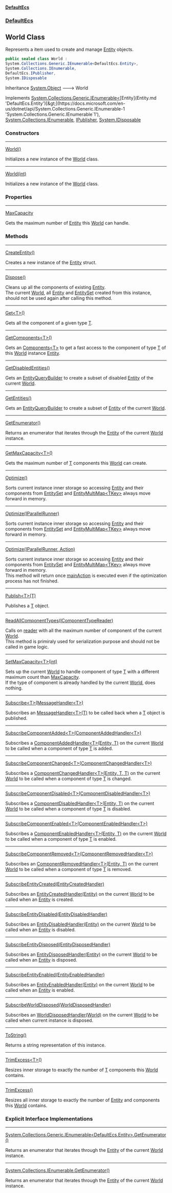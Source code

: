 #### [DefaultEcs](DefaultEcs.md 'DefaultEcs')
### [DefaultEcs](DefaultEcs.md#DefaultEcs 'DefaultEcs')
## World Class
Represents a item used to create and manage [Entity](Entity.md 'DefaultEcs.Entity') objects.  
```csharp
public sealed class World :
System.Collections.Generic.IEnumerable<DefaultEcs.Entity>,
System.Collections.IEnumerable,
DefaultEcs.IPublisher,
System.IDisposable
```

Inheritance [System.Object](https://docs.microsoft.com/en-us/dotnet/api/System.Object 'System.Object') &#129106; World  

Implements [System.Collections.Generic.IEnumerable&lt;](https://docs.microsoft.com/en-us/dotnet/api/System.Collections.Generic.IEnumerable-1 'System.Collections.Generic.IEnumerable`1')[Entity](Entity.md 'DefaultEcs.Entity')[&gt;](https://docs.microsoft.com/en-us/dotnet/api/System.Collections.Generic.IEnumerable-1 'System.Collections.Generic.IEnumerable`1'), [System.Collections.IEnumerable](https://docs.microsoft.com/en-us/dotnet/api/System.Collections.IEnumerable 'System.Collections.IEnumerable'), [IPublisher](IPublisher.md 'DefaultEcs.IPublisher'), [System.IDisposable](https://docs.microsoft.com/en-us/dotnet/api/System.IDisposable 'System.IDisposable')  
### Constructors

***
[World()](World_World().md 'DefaultEcs.World.World()')

Initializes a new instance of the [World](World.md 'DefaultEcs.World') class.  

***
[World(int)](World_World(int).md 'DefaultEcs.World.World(int)')

Initializes a new instance of the [World](World.md 'DefaultEcs.World') class.  
### Properties

***
[MaxCapacity](World_MaxCapacity.md 'DefaultEcs.World.MaxCapacity')

Gets the maximum number of [Entity](Entity.md 'DefaultEcs.Entity') this [World](World.md 'DefaultEcs.World') can handle.  
### Methods

***
[CreateEntity()](World_CreateEntity().md 'DefaultEcs.World.CreateEntity()')

Creates a new instance of the [Entity](Entity.md 'DefaultEcs.Entity') struct.  

***
[Dispose()](World_Dispose().md 'DefaultEcs.World.Dispose()')

Cleans up all the components of existing [Entity](Entity.md 'DefaultEcs.Entity').  
The current [World](World.md 'DefaultEcs.World'), all [Entity](Entity.md 'DefaultEcs.Entity') and [EntitySet](EntitySet.md 'DefaultEcs.EntitySet') created from this instance, should not be used again after calling this method.  

***
[Get&lt;T&gt;()](World_Get_T_().md 'DefaultEcs.World.Get&lt;T&gt;()')

Gets all the component of a given type [T](World_Get_T_().md#DefaultEcs_World_Get_T_()_T 'DefaultEcs.World.Get&lt;T&gt;().T').  

***
[GetComponents&lt;T&gt;()](World_GetComponents_T_().md 'DefaultEcs.World.GetComponents&lt;T&gt;()')

Gets an [Components&lt;T&gt;](Components_T_.md 'DefaultEcs.Components&lt;T&gt;') to get a fast access to the component of type [T](World_GetComponents_T_().md#DefaultEcs_World_GetComponents_T_()_T 'DefaultEcs.World.GetComponents&lt;T&gt;().T') of this [World](World.md 'DefaultEcs.World') instance [Entity](Entity.md 'DefaultEcs.Entity').  

***
[GetDisabledEntities()](World_GetDisabledEntities().md 'DefaultEcs.World.GetDisabledEntities()')

Gets an [EntityQueryBuilder](EntityQueryBuilder.md 'DefaultEcs.EntityQueryBuilder') to create a subset of disabled [Entity](Entity.md 'DefaultEcs.Entity') of the current [World](World.md 'DefaultEcs.World').  

***
[GetEntities()](World_GetEntities().md 'DefaultEcs.World.GetEntities()')

Gets an [EntityQueryBuilder](EntityQueryBuilder.md 'DefaultEcs.EntityQueryBuilder') to create a subset of [Entity](Entity.md 'DefaultEcs.Entity') of the current [World](World.md 'DefaultEcs.World').  

***
[GetEnumerator()](World_GetEnumerator().md 'DefaultEcs.World.GetEnumerator()')

Returns an enumerator that iterates through the [Entity](Entity.md 'DefaultEcs.Entity') of the current [World](World.md 'DefaultEcs.World') instance.  

***
[GetMaxCapacity&lt;T&gt;()](World_GetMaxCapacity_T_().md 'DefaultEcs.World.GetMaxCapacity&lt;T&gt;()')

Gets the maximum number of [T](World_GetMaxCapacity_T_().md#DefaultEcs_World_GetMaxCapacity_T_()_T 'DefaultEcs.World.GetMaxCapacity&lt;T&gt;().T') components this [World](World.md 'DefaultEcs.World') can create.  

***
[Optimize()](World_Optimize().md 'DefaultEcs.World.Optimize()')

Sorts current instance inner storage so accessing [Entity](Entity.md 'DefaultEcs.Entity') and their components from [EntitySet](EntitySet.md 'DefaultEcs.EntitySet') and [EntityMultiMap&lt;TKey&gt;](EntityMultiMap_TKey_.md 'DefaultEcs.EntityMultiMap&lt;TKey&gt;') always move forward in memory.  

***
[Optimize(IParallelRunner)](World_Optimize(IParallelRunner).md 'DefaultEcs.World.Optimize(DefaultEcs.Threading.IParallelRunner)')

Sorts current instance inner storage so accessing [Entity](Entity.md 'DefaultEcs.Entity') and their components from [EntitySet](EntitySet.md 'DefaultEcs.EntitySet') and [EntityMultiMap&lt;TKey&gt;](EntityMultiMap_TKey_.md 'DefaultEcs.EntityMultiMap&lt;TKey&gt;') always move forward in memory.  

***
[Optimize(IParallelRunner, Action)](World_Optimize(IParallelRunner_Action).md 'DefaultEcs.World.Optimize(DefaultEcs.Threading.IParallelRunner, System.Action)')

Sorts current instance inner storage so accessing [Entity](Entity.md 'DefaultEcs.Entity') and their components from [EntitySet](EntitySet.md 'DefaultEcs.EntitySet') and [EntityMultiMap&lt;TKey&gt;](EntityMultiMap_TKey_.md 'DefaultEcs.EntityMultiMap&lt;TKey&gt;') always move forward in memory.  
This method will return once [mainAction](World_Optimize(IParallelRunner_Action).md#DefaultEcs_World_Optimize(DefaultEcs_Threading_IParallelRunner_System_Action)_mainAction 'DefaultEcs.World.Optimize(DefaultEcs.Threading.IParallelRunner, System.Action).mainAction') is executed even if the optimization process has not finished.  

***
[Publish&lt;T&gt;(T)](World_Publish_T_(T).md 'DefaultEcs.World.Publish&lt;T&gt;(T)')

Publishes a [T](World_Publish_T_(T).md#DefaultEcs_World_Publish_T_(T)_T 'DefaultEcs.World.Publish&lt;T&gt;(T).T') object.  

***
[ReadAllComponentTypes(IComponentTypeReader)](World_ReadAllComponentTypes(IComponentTypeReader).md 'DefaultEcs.World.ReadAllComponentTypes(DefaultEcs.Serialization.IComponentTypeReader)')

Calls on [reader](World_ReadAllComponentTypes(IComponentTypeReader).md#DefaultEcs_World_ReadAllComponentTypes(DefaultEcs_Serialization_IComponentTypeReader)_reader 'DefaultEcs.World.ReadAllComponentTypes(DefaultEcs.Serialization.IComponentTypeReader).reader') with all the maximum number of component of the current [World](World.md 'DefaultEcs.World').  
This method is primiraly used for serialization purpose and should not be called in game logic.  

***
[SetMaxCapacity&lt;T&gt;(int)](World_SetMaxCapacity_T_(int).md 'DefaultEcs.World.SetMaxCapacity&lt;T&gt;(int)')

Sets up the current [World](World.md 'DefaultEcs.World') to handle component of type [T](World_SetMaxCapacity_T_(int).md#DefaultEcs_World_SetMaxCapacity_T_(int)_T 'DefaultEcs.World.SetMaxCapacity&lt;T&gt;(int).T') with a different maximum count than [MaxCapacity](World_MaxCapacity.md 'DefaultEcs.World.MaxCapacity').  
If the type of component is already handled by the current [World](World.md 'DefaultEcs.World'), does nothing.  

***
[Subscribe&lt;T&gt;(MessageHandler&lt;T&gt;)](World_Subscribe_T_(MessageHandler_T_).md 'DefaultEcs.World.Subscribe&lt;T&gt;(DefaultEcs.MessageHandler&lt;T&gt;)')

Subscribes an [MessageHandler&lt;T&gt;(T)](MessageHandler_T_(T).md 'DefaultEcs.MessageHandler&lt;T&gt;(T)') to be called back when a [T](World_Subscribe_T_(MessageHandler_T_).md#DefaultEcs_World_Subscribe_T_(DefaultEcs_MessageHandler_T_)_T 'DefaultEcs.World.Subscribe&lt;T&gt;(DefaultEcs.MessageHandler&lt;T&gt;).T') object is published.  

***
[SubscribeComponentAdded&lt;T&gt;(ComponentAddedHandler&lt;T&gt;)](World_SubscribeComponentAdded_T_(ComponentAddedHandler_T_).md 'DefaultEcs.World.SubscribeComponentAdded&lt;T&gt;(DefaultEcs.ComponentAddedHandler&lt;T&gt;)')

Subscribes a [ComponentAddedHandler&lt;T&gt;(Entity, T)](ComponentAddedHandler_T_(Entity_T).md 'DefaultEcs.ComponentAddedHandler&lt;T&gt;(DefaultEcs.Entity, T)') on the current [World](World.md 'DefaultEcs.World') to be called when a component of type [T](World_SubscribeComponentAdded_T_(ComponentAddedHandler_T_).md#DefaultEcs_World_SubscribeComponentAdded_T_(DefaultEcs_ComponentAddedHandler_T_)_T 'DefaultEcs.World.SubscribeComponentAdded&lt;T&gt;(DefaultEcs.ComponentAddedHandler&lt;T&gt;).T') is added.  

***
[SubscribeComponentChanged&lt;T&gt;(ComponentChangedHandler&lt;T&gt;)](World_SubscribeComponentChanged_T_(ComponentChangedHandler_T_).md 'DefaultEcs.World.SubscribeComponentChanged&lt;T&gt;(DefaultEcs.ComponentChangedHandler&lt;T&gt;)')

Subscribes a [ComponentChangedHandler&lt;T&gt;(Entity, T, T)](ComponentChangedHandler_T_(Entity_T_T).md 'DefaultEcs.ComponentChangedHandler&lt;T&gt;(DefaultEcs.Entity, T, T)') on the current [World](World.md 'DefaultEcs.World') to be called when a component of type [T](World_SubscribeComponentChanged_T_(ComponentChangedHandler_T_).md#DefaultEcs_World_SubscribeComponentChanged_T_(DefaultEcs_ComponentChangedHandler_T_)_T 'DefaultEcs.World.SubscribeComponentChanged&lt;T&gt;(DefaultEcs.ComponentChangedHandler&lt;T&gt;).T') is changed.  

***
[SubscribeComponentDisabled&lt;T&gt;(ComponentDisabledHandler&lt;T&gt;)](World_SubscribeComponentDisabled_T_(ComponentDisabledHandler_T_).md 'DefaultEcs.World.SubscribeComponentDisabled&lt;T&gt;(DefaultEcs.ComponentDisabledHandler&lt;T&gt;)')

Subscribes a [ComponentDisabledHandler&lt;T&gt;(Entity, T)](ComponentDisabledHandler_T_(Entity_T).md 'DefaultEcs.ComponentDisabledHandler&lt;T&gt;(DefaultEcs.Entity, T)') on the current [World](World.md 'DefaultEcs.World') to be called when a component of type [T](World_SubscribeComponentDisabled_T_(ComponentDisabledHandler_T_).md#DefaultEcs_World_SubscribeComponentDisabled_T_(DefaultEcs_ComponentDisabledHandler_T_)_T 'DefaultEcs.World.SubscribeComponentDisabled&lt;T&gt;(DefaultEcs.ComponentDisabledHandler&lt;T&gt;).T') is disabled.  

***
[SubscribeComponentEnabled&lt;T&gt;(ComponentEnabledHandler&lt;T&gt;)](World_SubscribeComponentEnabled_T_(ComponentEnabledHandler_T_).md 'DefaultEcs.World.SubscribeComponentEnabled&lt;T&gt;(DefaultEcs.ComponentEnabledHandler&lt;T&gt;)')

Subscribes a [ComponentEnabledHandler&lt;T&gt;(Entity, T)](ComponentEnabledHandler_T_(Entity_T).md 'DefaultEcs.ComponentEnabledHandler&lt;T&gt;(DefaultEcs.Entity, T)') on the current [World](World.md 'DefaultEcs.World') to be called when a component of type [T](World_SubscribeComponentEnabled_T_(ComponentEnabledHandler_T_).md#DefaultEcs_World_SubscribeComponentEnabled_T_(DefaultEcs_ComponentEnabledHandler_T_)_T 'DefaultEcs.World.SubscribeComponentEnabled&lt;T&gt;(DefaultEcs.ComponentEnabledHandler&lt;T&gt;).T') is enabled.  

***
[SubscribeComponentRemoved&lt;T&gt;(ComponentRemovedHandler&lt;T&gt;)](World_SubscribeComponentRemoved_T_(ComponentRemovedHandler_T_).md 'DefaultEcs.World.SubscribeComponentRemoved&lt;T&gt;(DefaultEcs.ComponentRemovedHandler&lt;T&gt;)')

Subscribes an [ComponentRemovedHandler&lt;T&gt;(Entity, T)](ComponentRemovedHandler_T_(Entity_T).md 'DefaultEcs.ComponentRemovedHandler&lt;T&gt;(DefaultEcs.Entity, T)') on the current [World](World.md 'DefaultEcs.World') to be called when a component of type [T](World_SubscribeComponentRemoved_T_(ComponentRemovedHandler_T_).md#DefaultEcs_World_SubscribeComponentRemoved_T_(DefaultEcs_ComponentRemovedHandler_T_)_T 'DefaultEcs.World.SubscribeComponentRemoved&lt;T&gt;(DefaultEcs.ComponentRemovedHandler&lt;T&gt;).T') is removed.  

***
[SubscribeEntityCreated(EntityCreatedHandler)](World_SubscribeEntityCreated(EntityCreatedHandler).md 'DefaultEcs.World.SubscribeEntityCreated(DefaultEcs.EntityCreatedHandler)')

Subscribes an [EntityCreatedHandler(Entity)](EntityCreatedHandler(Entity).md 'DefaultEcs.EntityCreatedHandler(DefaultEcs.Entity)') on the current [World](World.md 'DefaultEcs.World') to be called when an [Entity](Entity.md 'DefaultEcs.Entity') is created.  

***
[SubscribeEntityDisabled(EntityDisabledHandler)](World_SubscribeEntityDisabled(EntityDisabledHandler).md 'DefaultEcs.World.SubscribeEntityDisabled(DefaultEcs.EntityDisabledHandler)')

Subscribes an [EntityDisabledHandler(Entity)](EntityDisabledHandler(Entity).md 'DefaultEcs.EntityDisabledHandler(DefaultEcs.Entity)') on the current [World](World.md 'DefaultEcs.World') to be called when an [Entity](Entity.md 'DefaultEcs.Entity') is disabled.  

***
[SubscribeEntityDisposed(EntityDisposedHandler)](World_SubscribeEntityDisposed(EntityDisposedHandler).md 'DefaultEcs.World.SubscribeEntityDisposed(DefaultEcs.EntityDisposedHandler)')

Subscribes an [EntityDisposedHandler(Entity)](EntityDisposedHandler(Entity).md 'DefaultEcs.EntityDisposedHandler(DefaultEcs.Entity)') on the current [World](World.md 'DefaultEcs.World') to be called when an [Entity](Entity.md 'DefaultEcs.Entity') is disposed.  

***
[SubscribeEntityEnabled(EntityEnabledHandler)](World_SubscribeEntityEnabled(EntityEnabledHandler).md 'DefaultEcs.World.SubscribeEntityEnabled(DefaultEcs.EntityEnabledHandler)')

Subscribes an [EntityEnabledHandler(Entity)](EntityEnabledHandler(Entity).md 'DefaultEcs.EntityEnabledHandler(DefaultEcs.Entity)') on the current [World](World.md 'DefaultEcs.World') to be called when an [Entity](Entity.md 'DefaultEcs.Entity') is enabled.  

***
[SubscribeWorldDisposed(WorldDisposedHandler)](World_SubscribeWorldDisposed(WorldDisposedHandler).md 'DefaultEcs.World.SubscribeWorldDisposed(DefaultEcs.WorldDisposedHandler)')

Subscribes an [WorldDisposedHandler(World)](WorldDisposedHandler(World).md 'DefaultEcs.WorldDisposedHandler(DefaultEcs.World)') on the current [World](World.md 'DefaultEcs.World') to be called when current instance is disposed.  

***
[ToString()](World_ToString().md 'DefaultEcs.World.ToString()')

Returns a string representation of this instance.  

***
[TrimExcess&lt;T&gt;()](World_TrimExcess_T_().md 'DefaultEcs.World.TrimExcess&lt;T&gt;()')

Resizes inner storage to exactly the number of [T](World_TrimExcess_T_().md#DefaultEcs_World_TrimExcess_T_()_T 'DefaultEcs.World.TrimExcess&lt;T&gt;().T') components this [World](World.md 'DefaultEcs.World') contains.  

***
[TrimExcess()](World_TrimExcess().md 'DefaultEcs.World.TrimExcess()')

Resizes all inner storage to exactly the number of [Entity](Entity.md 'DefaultEcs.Entity') and components this [World](World.md 'DefaultEcs.World') contains.  
### Explicit Interface Implementations

***
[System.Collections.Generic.IEnumerable&lt;DefaultEcs.Entity&gt;.GetEnumerator()](World_System_Collections_Generic_IEnumerable_DefaultEcs_Entity__GetEnumerator().md 'DefaultEcs.World.System.Collections.Generic.IEnumerable&lt;DefaultEcs.Entity&gt;.GetEnumerator()')

Returns an enumerator that iterates through the [Entity](Entity.md 'DefaultEcs.Entity') of the current [World](World.md 'DefaultEcs.World') instance.  

***
[System.Collections.IEnumerable.GetEnumerator()](World_System_Collections_IEnumerable_GetEnumerator().md 'DefaultEcs.World.System.Collections.IEnumerable.GetEnumerator()')

Returns an enumerator that iterates through the [Entity](Entity.md 'DefaultEcs.Entity') of the current [World](World.md 'DefaultEcs.World') instance.  
